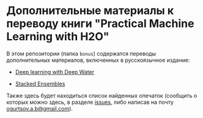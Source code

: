 # Дополнительные материалы к переводу книги "Practical Machine Learning with H2O"

В этом репозитории (папка `bonus`) содержатся переводы дополнительных материалов, включенных в русскоязычное издание:

* [Deep learning with Deep Water](http://h2o2016.wpengine.com/wp-content/themes/h2o2016/images/resources/DeepWaterBooklet.pdf)

* [Stacked Ensembles](http://docs.h2o.ai/h2o/latest-stable/h2o-docs/data-science/stacked-ensembles.html)

Также здесь будет находиться список найденных опечаток (сообщить о которых можно здесь, в разделе [issues](https://github.com/statist-bhfz/h2o_book_translate/issues), либо написав на почту ogurtsov.a.b@gmail.com).

